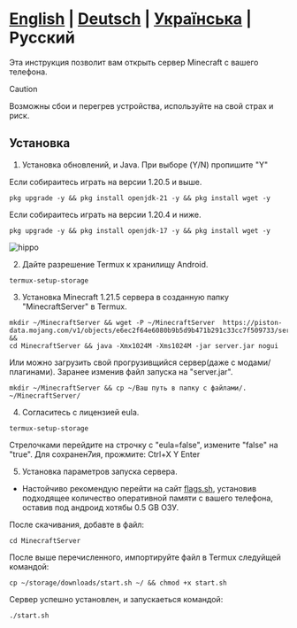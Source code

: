 # **[English](./README.md)** | **[Deutsch](./README_DE.md)** | **[Українська](./README_UA.md)** | **Русский**

Эта инструкция позволит вам открыть сервер Minecraft с вашего телефона.

> [!CAUTION]
> Возможны сбои и перегрев устройства, используйте на свой страх и риск.

## Установка

1. Установка обновлений, и Java. При выборе (Y/N) пропишите "Y"

Если собираитесь играть на версии 1.20.5 и выше.
 ```
 pkg upgrade -y && pkg install openjdk-21 -y && pkg install wget -y
 ```
Если собираитесь играть на версии 1.20.4 и ниже.
  ```
 pkg upgrade -y && pkg install openjdk-17 -y && pkg install wget -y
 ```
 ![hippo](https://media3.giphy.com/media/v1.Y2lkPTc5MGI3NjExZXQ3cW5hemozZHY0eWl0OXNhZGJzZ3QwdmZxNWV2ejVxZDQweTA0MiZlcD12MV9pbnRlcm5hbF9naWZfYnlfaWQmY3Q9Zw/zfTypSIDGNaUH3IZF4/giphy.gif)

2. Дайте разрешение Termux к хранилищу Android.
  ```
 termux-setup-storage
 ```

3. Установка Minecraft 1.21.5 сервера в созданную папку "MinecraftServer" в Termux.
 ```
 mkdir ~/MinecraftServer && wget -P ~/MinecraftServer  https://piston-data.mojang.com/v1/objects/e6ec2f64e6080b9b5d9b471b291c33cc7f509733/server.jar &&
cd MinecraftServer && java -Xmx1024M -Xms1024M -jar server.jar nogui
 ```
Или можно загрузить свой прогрузивщийся сервер(даже с модами/плагинами).
Заранее изменив файл запуска на "server.jar".
  ```
 mkdir ~/MinecraftServer && cp ~/Ваш путь в папку с файлами/. ~/MinecraftServer/
 ```

4. Согласитесь с лицензией eula.
  ```
 termux-setup-storage
 ```
Стрелочками перейдите на строчку с "eula=false", измените "false" на "true".
Для сохранен7ия, прожмите:
Ctrl+X
Y
Enter

5. Установка параметров запуска сервера.
 - Настойчиво рекомендую перейти на сайт [flags.sh](https://flags.sh/), установив подходящее количество оперативной памяти с вашего телефона, оставив под андроид хотябы 0.5 GB ОЗУ.

 После скачивания, добавте в файл:
  ```
 cd MinecraftServer
 ```

 После выше перечисленного, импортируйте файл в Termux следуйщей командой:
  ```
 cp ~/storage/downloads/start.sh ~/ && chmod +x start.sh
 ```

Сервер успешно установлен, и запускаеться командой:
  ```
 ./start.sh
 ```
